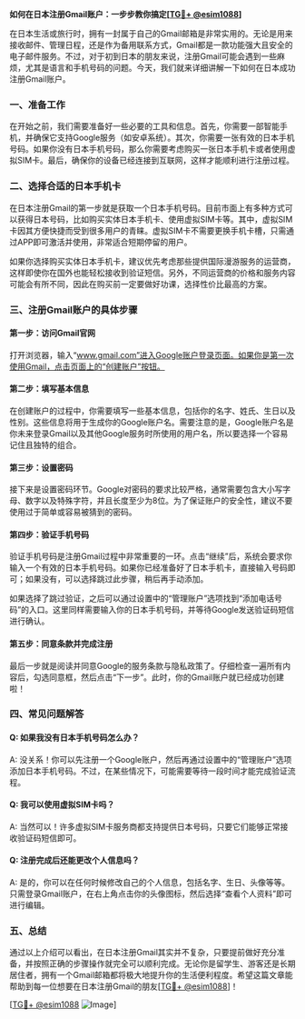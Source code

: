 **如何在日本注册Gmail账户：一步步教你搞定[[TG💪+ @esim1088](https://t.me/s/esim1088)]**

在日本生活或旅行时，拥有一封属于自己的Gmail邮箱是非常实用的。无论是用来接收邮件、管理日程，还是作为备用联系方式，Gmail都是一款功能强大且安全的电子邮件服务。不过，对于初到日本的朋友来说，注册Gmail可能会遇到一些麻烦，尤其是语言和手机号码的问题。今天，我们就来详细讲解一下如何在日本成功注册Gmail账户。

### 一、准备工作

在开始之前，我们需要准备好一些必要的工具和信息。首先，你需要一部智能手机，并确保它支持Google服务（如安卓系统）。其次，你需要一张有效的日本手机号码。如果你没有日本手机号码，那么你需要考虑购买一张日本手机卡或者使用虚拟SIM卡。最后，确保你的设备已经连接到互联网，这样才能顺利进行注册过程。

### 二、选择合适的日本手机卡

在日本注册Gmail的第一步就是获取一个日本手机号码。目前市面上有多种方式可以获得日本号码，比如购买实体日本手机卡、使用虚拟SIM卡等。其中，虚拟SIM卡因其方便快捷而受到很多用户的青睐。虚拟SIM卡不需要更换手机卡槽，只需通过APP即可激活并使用，非常适合短期停留的用户。

如果你选择购买实体日本手机卡，建议优先考虑那些提供国际漫游服务的运营商，这样即使你在国外也能轻松接收到验证短信。另外，不同运营商的价格和服务内容可能会有所不同，因此在购买前一定要做好功课，选择性价比最高的方案。

### 三、注册Gmail账户的具体步骤

#### 第一步：访问Gmail官网

打开浏览器，输入“www.gmail.com”进入Google账户登录页面。如果你是第一次使用Gmail，点击页面上的“创建账户”按钮。

#### 第二步：填写基本信息

在创建账户的过程中，你需要填写一些基本信息，包括你的名字、姓氏、生日以及性别。这些信息将用于生成你的Google账户名。需要注意的是，Google账户名是你未来登录Gmail以及其他Google服务时所使用的用户名，所以要选择一个容易记住且独特的组合。

#### 第三步：设置密码

接下来是设置密码环节。Google对密码的要求比较严格，通常需要包含大小写字母、数字以及特殊字符，并且长度至少为8位。为了保证账户的安全性，建议不要使用过于简单或容易被猜到的密码。

#### 第四步：验证手机号码

验证手机号码是注册Gmail过程中非常重要的一环。点击“继续”后，系统会要求你输入一个有效的日本手机号码。如果你已经准备好了日本手机卡，直接输入号码即可；如果没有，可以选择跳过此步骤，稍后再手动添加。

如果选择了跳过验证，之后可以通过设置中的“管理账户”选项找到“添加电话号码”的入口。这里同样需要输入你的日本手机号码，并等待Google发送验证码短信进行确认。

#### 第五步：同意条款并完成注册

最后一步就是阅读并同意Google的服务条款与隐私政策了。仔细检查一遍所有内容后，勾选同意框，然后点击“下一步”。此时，你的Gmail账户就已经成功创建啦！

### 四、常见问题解答

#### Q: 如果我没有日本手机号码怎么办？
A: 没关系！你可以先注册一个Google账户，然后再通过设置中的“管理账户”选项添加日本手机号码。不过，在某些情况下，可能需要等待一段时间才能完成验证流程。

#### Q: 我可以使用虚拟SIM卡吗？
A: 当然可以！许多虚拟SIM卡服务商都支持提供日本号码，只要它们能够正常接收验证码短信即可。

#### Q: 注册完成后还能更改个人信息吗？
A: 是的，你可以在任何时候修改自己的个人信息，包括名字、生日、头像等等。只需登录Gmail账户，在右上角点击你的头像图标，然后选择“查看个人资料”即可进行编辑。

### 五、总结

通过以上介绍可以看出，在日本注册Gmail其实并不复杂，只要提前做好充分准备，并按照正确的步骤操作就完全可以顺利完成。无论你是留学生、游客还是长期居住者，拥有一个Gmail邮箱都将极大地提升你的生活便利程度。希望这篇文章能帮助到每一位想要在日本注册Gmail的朋友[[TG💪+ @esim1088](https://t.me/s/esim1088)]！

[[TG💪+ @esim1088](https://t.me/s/esim1088) ![Image](https://i.postimg.cc/4NQfJmqS/Snipaste-2025-05-13-00-14-12.png)]